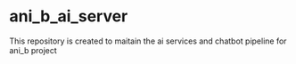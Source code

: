 # ani_b_ai_server
This repository is created to maitain the ai services and chatbot pipeline for ani_b project
